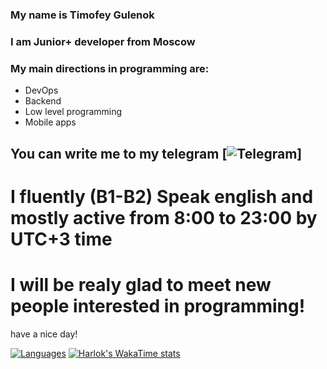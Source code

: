 ### My name is Timofey Gulenok
### I am Junior+ developer from Moscow
### My main directions in programming are:
- DevOps
- Backend
- Low level programming
- Mobile apps
## You can write me to my telegram [![Telegram](https://t.me/ACORU)]
# I fluently (B1-B2) Speak english and mostly active from 8:00 to 23:00 by UTC+3 time
# I will be realy glad to meet new people interested in programming!
have a nice day!

[![Languages](https://github-readme-stats.vercel.app/api/top-langs/?username=earhater&layout=pie)](https://github.com/anuraghazra/github-readme-stats)
[![Harlok's WakaTime stats](https://github-readme-stats.vercel.app/api/wakatime?username=Greenhaze)](https://github.com/anuraghazra/github-readme-stats)
<!--
**earhater/earhater** is a ✨ _special_ ✨ repository because its `README.md` (this file) appears on your GitHub profile.

Here are some ideas to get you started:

- 🔭 I’m currently working on ...
- 🌱 I’m currently learning ...
- 👯 I’m looking to collaborate on ...
- 🤔 I’m looking for help with ...
- 💬 Ask me about ...
- 📫 How to reach me: ...
- 😄 Pronouns: ...
- ⚡ Fun fact: ...
-->
